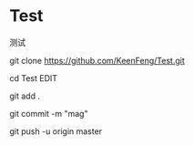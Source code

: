 # Test
测试

git clone https://github.com/KeenFeng/Test.git

cd Test 
EDIT

git add .       

git commit  -m  "mag"  

git push -u origin master   



